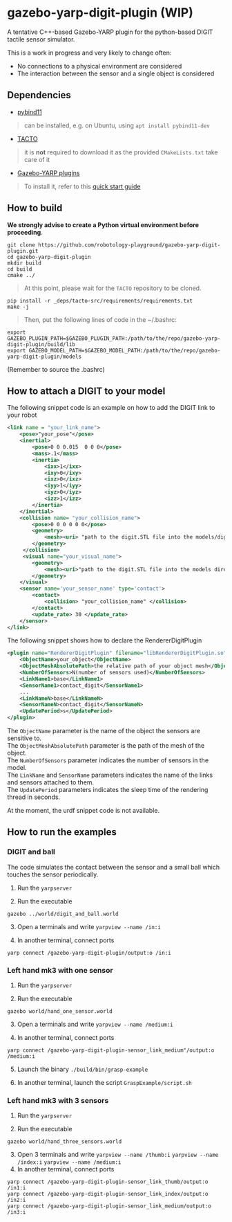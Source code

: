 # gazebo-yarp-digit-plugin (WIP)

A tentative C++-based Gazebo-YARP plugin for the python-based DIGIT tactile sensor simulator.

This is a work in progress and very likely to change often:
- No connections to a physical environment are considered
- The interaction between the sensor and a single object is considered

## Dependencies

- [pybind11](https://github.com/pybind/pybind11)
> can be installed, e.g. on Ubuntu, using `apt install pybind11-dev`
- [TACTO](https://github.com/facebookresearch/tacto.git)
> it is **not** required to download it as the provided `CMakeLists.txt` take care of it
- [Gazebo-YARP plugins](https://github.com/robotology/gazebo-yarp-plugins)
> To install it, refer to this [quick start guide](http://robotology.github.io/gazebo-yarp-plugins/master/)

## How to build

**We strongly advise to create a Python virtual environment before proceeding**.

```
git clone https://github.com/robotology-playground/gazebo-yarp-digit-plugin.git
cd gazebo-yarp-digit-plugin
mkdir build
cd build
cmake ../
```
> At this point, please wait for the `TACTO` repository to be cloned.

```
pip install -r _deps/tacto-src/requirements/requirements.txt
make -j
```

> Then, put the following lines of code in the ~/.bashrc:
```
export GAZEBO_PLUGIN_PATH=$GAZEBO_PLUGIN_PATH:/path/to/the/repo/gazebo-yarp-digit-plugin/build/lib
export GAZEBO_MODEL_PATH=$GAZEBO_MODEL_PATH:/path/to/the/repo/gazebo-yarp-digit-plugin/models

```
(Remember to source the .bashrc)
## How to attach a DIGIT to your model
The following snippet code is an example on how to add the DIGIT link to your robot
```xml
<link name = "your_link_name">
    <pose>"your_pose"</pose>
    <inertial>
        <pose>0 0 0.015  0 0 0</pose>
        <mass>.1</mass>
        <inertia>
            <ixx>1</ixx>
            <ixy>0</ixy>
            <ixz>0</ixz>
            <iyy>1</iyy>
            <iyz>0</iyz>
            <izz>1</izz>
        </inertia>
    </inertial>
    <collision name= "your_collision_name">
        <pose>0 0 0 0 0 0</pose>
        <geometry>
            <mesh><uri> "path to the digit.STL file into the models/digit directory"</uri></mesh>
        </geometry>
     </collision>
     <visual name="your_visual_name">
        <geometry>
            <mesh><uri>"path to the digit.STL file into the models directory "</uri></mesh>
        </geometry>
    </visual>
    <sensor name='your_sensor_name' type='contact'>
        <contact>
            <collision> "your_collision_name" </collision>
        </contact>
        <update_rate> 30 </update_rate>
    </sensor>
</link>

```
The following snippet shows how to declare the RendererDigitPlugin
```xml
<plugin name="RendererDigitPlugin" filename="libRendererDigitPlugin.so">
    <ObjectName>your_object</ObjectName>
    <ObjectMeshAbsolutePath>the relative path of your object mesh</ObjectMeshAbsolutePath>
    <NumberOfSensors>N(number of sensors used)</NumberOfSensors>
    <LinkName1>base</LinkName1>
    <SensorName1>contact_digit</SensorName1>
    ...
    <LinkNameN>base</LinkNameN>
    <SensorNameN>contact_digit</SensorNameN>
    <UpdatePeriod>s</UpdatePeriod>
</plugin>
```
The `ObjectName` parameter is the name of the object the sensors are sensitive to.  
The `ObjectMeshAbsolutePath` parameter is the path of the mesh of the object.  
The `NumberOfSensors` parameter indicates the number of sensors in the model.  
The `LinkName` and `SensorName` parameters indicates the name of the links and sensors attached to them.  
The `UpdatePeriod` parameters indicates the sleep time of the rendering thread in seconds.

At the moment, the urdf snippet code is not available.

## How to run the examples

### DIGIT and ball
The code simulates the contact between the sensor and a small ball which touches the sensor periodically.

1. Run the `yarpserver`

2. Run the executable
```
gazebo ../world/digit_and_ball.world
```

3. Open a terminals and write `yarpview --name /in:i`

4. In another terminal, connect ports
```
yarp connect /gazebo-yarp-digit-plugin/output:o /in:i
```

### Left hand mk3 with one sensor

1. Run the `yarpserver`

2. Run the executable
```
gazebo world/hand_one_sensor.world
```

3. Open a terminals and write `yarpview --name /medium:i`

4. In another terminal, connect ports
```
yarp connect /gazebo-yarp-digit-plugin-sensor_link_medium"/output:o /medium:i
```
5. Launch the binary `./build/bin/grasp-example`

6. In another terminal, launch the script `GraspExample/script.sh`



### Left hand mk3 with 3 sensors
1. Run the `yarpserver`

2. Run the executable
```
gazebo world/hand_three_sensors.world
```
3. Open 3 terminals and write `yarpview --name /thumb:i` `yarpview --name /index:i` `yarpview --name /medium:i`
4. In another terminal, connect ports
```
yarp connect /gazebo-yarp-digit-plugin-sensor_link_thumb/output:o /in1:i
yarp connect /gazebo-yarp-digit-plugin-sensor_link_index/output:o /in2:i
yarp connect /gazebo-yarp-digit-plugin-sensor_link_medium/output:o /in3:i
```

